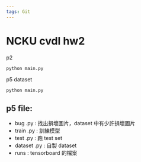 ```yaml
---
tags: Git
---
```

# NCKU cvdl hw2

p2
```
python main.py
```

p5
dataset
```
python main.py
```

## p5 file:
- bug .py : 找出損壞圖片，dataset 中有少許損壞圖片
- train .py : 訓練模型
- test .py : 跑 test set
- dataset .py : 自製 dataset
- runs : tensorboard 的檔案